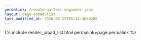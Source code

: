 ```yaml
---
permalink: /remote-qa-test-engineer-jobs
layout: page-jobad-list
last_modified_at: 2020-05-25T05:11:46+0200
---
```

{% include render_jobad_list.html permalink=page.permalink %}

